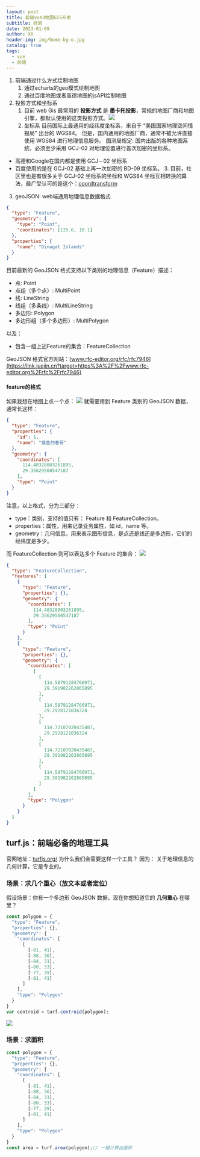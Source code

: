 ```yaml
---
layout: post
title: 前端vue3地图GIS开发
subtitle: 经验
date: 2023-01-09
author: XX
header-img: img/home-bg-o.jpg
catalog: true
tags:
  - vue
  - 前端
---
```

1. 前端通过什么方式绘制地图
   1. 通过echarts的geo模式绘制地图
   2. 通过百度地图或者高德地图的jsAPI绘制地图
2. 投影方式和坐标系
   1. 目前 web Gis 最常用的 **投影方式** 是 **墨卡托投影**，常规的地图厂商和地图引擎，都默认使用的这类投影方式。![](https://cdn.nlark.com/yuque/0/2023/webp/329254/1672797133025-b7c55410-0872-4310-a779-dfa2bcb8c388.webp#averageHue=%23f5efe3&clientId=u9e0c57dd-a434-4&from=paste&id=u079ca146&originHeight=1200&originWidth=2000&originalType=url&ratio=1&rotation=0&showTitle=false&status=done&style=none&taskId=u2f9ede1a-fcd6-453e-b37c-3657c9e211e&title=)
   2. 坐标系
目前国际上最通用的经纬度坐标系，来自于 “美国国家地理空间情报局” 出台的 WGS84。
但是，国内通用的地图厂商，通常不被允许直接使用 WGS84 进行地理信息服务。
国测局规定:  国内出版的各种地图系统，必须⾄少采⽤ GCJ-02 对地理位置进⾏⾸次加密的坐标系。
- ⾼德和Google在国内都是使⽤ GCJ－02 坐标系
- 百度使⽤的是在 GCJ-02 基础上再⼀次加密的 BD-09 坐标系。
   3. 目前，社区里也是有很多关于 GCJ-02 坐标系的坐标和 WGS84 坐标互相转换的算法，最广受认可的是这个：[coordtransform](https://github.com/wandergis/coordtransform)
3. geoJSON: web端通用地理信息数据格式
```json
{
  "type": "Feature",
  "geometry": {
    "type": "Point",
    "coordinates": [125.6, 10.1]
  },
  "properties": {
    "name": "Dinagat Islands"
  }
}
```
目前最新的 GeoJSON 格式支持以下类别的地理信息（Feature）描述：

- 点: Point
- 点组（多个点）: MultiPoint
- 线: LineString
- 线组（多条线）: MultiLineString
- 多边形: Polygon
- 多边形组（多个多边形）: MultiPolygon

以及：

- 包含一组上述Feature的集合：FeatureCollection

GeoJSON 格式官方网站：[www.rfc-editor.org/rfc/rfc7946](https://link.juejin.cn?target=https%3A%2F%2Fwww.rfc-editor.org%2Frfc%2Frfc7946)
#### feature的格式
如果我想在地图上点一个点：
![](https://cdn.nlark.com/yuque/0/2023/webp/329254/1672797895251-0a24851f-4639-4a50-b891-ff1164f1d65b.webp#averageHue=%23edebe3&clientId=u9e0c57dd-a434-4&from=paste&id=u1f63c215&originHeight=405&originWidth=890&originalType=url&ratio=1&rotation=0&showTitle=false&status=done&style=none&taskId=uc4f3d7bf-4b03-4eaf-b54c-e2c6dd54bef&title=)
就需要用到 Feature 类别的 GeoJSON 数据，通常长这样：
```json
{
  "type": "Feature",
  "properties": {
    "id": 1,
    "name": "摸鱼的春哥"
  },
  "geometry": {
    "coordinates": [
      114.48328003261895,
      29.35629560547187
    ],
    "type": "Point"
  }
}
```
注意，以上格式，分为三部分：

- type：类别，支持的值只有： Feature 和 FeatureCollection。
- properties：属性，用来记录业务属性，如 id，name 等。
- geometry：几何信息。用来表示图形信息，是点还是线还是多边形，它们的经纬度是多少。

而 FeatureCollection 则可以表达多个 Feature 的集合：
![](https://cdn.nlark.com/yuque/0/2023/webp/329254/1672797960947-32d95240-8d3f-41a9-8155-9bc8254ef0f4.webp#averageHue=%23ebe8e1&clientId=u9e0c57dd-a434-4&from=paste&id=u6d8078d2&originHeight=300&originWidth=792&originalType=url&ratio=1&rotation=0&showTitle=false&status=done&style=none&taskId=u59a16f9f-eb7c-4237-9930-85656533564&title=)
```json
{
  "type": "FeatureCollection",
  "features": [
    {
      "type": "Feature",
      "properties": {},
      "geometry": {
        "coordinates": [
          114.48328003261895,
          29.35629560547187
        ],
        "type": "Point"
      }
    },
    {
      "type": "Feature",
      "properties": {},
      "geometry": {
        "coordinates": [
          [
            [
              114.58791284766971,
              29.391982262865895
            ],
            [
              114.58791284766971,
              29.2928121036324
            ],
            [
              114.72107020435487,
              29.2928121036324
            ],
            [
              114.72107020435487,
              29.391982262865895
            ],
            [
              114.58791284766971,
              29.391982262865895
            ]
          ]
        ],
        "type": "Polygon"
      }
    }
  ]
}
```
## turf.js：前端必备的地理工具
官网地址：[turfjs.org/](https://link.juejin.cn/?target=http%3A%2F%2Fturfjs.org%2F)
为什么我们会需要这样一个工具？
因为：
关于地理信息的几何计算，它是专业的。
### 场景：求几个重心（放文本或者定位）
假设场景：你有一个多边形 GeoJSON 数据，现在你想知道它的 **几何重心** 在哪里？
```javascript
const polygon = {
  "type": "Feature",
  "properties": {},
  "geometry": {
    "coordinates": [
      [
        [-81, 41],
        [-88, 36],
        [-84, 31],
        [-80, 33],
        [-77, 39],
        [-81, 41]
      ]
    ],
    "type": "Polygon"
  }
}
var centroid = turf.centroid(polygon);
```
![](https://cdn.nlark.com/yuque/0/2023/webp/329254/1672798091089-c2a95195-a6db-4bf9-a01a-e5d1d1ea3019.webp#averageHue=%23f8f8f4&clientId=u9e0c57dd-a434-4&from=paste&id=u74e742af&originHeight=357&originWidth=792&originalType=url&ratio=1&rotation=0&showTitle=false&status=done&style=none&taskId=ud0dcd249-2351-4ffa-ad24-12794d88d5a&title=)
### 场景：求面积
```javascript
const polygon = {
  "type": "Feature",
  "properties": {},
  "geometry": {
    "coordinates": [
      [
        [-81, 41],
        [-88, 36],
        [-84, 31],
        [-80, 33],
        [-77, 39],
        [-81, 41]
      ]
    ],
    "type": "Polygon"
  }
}
const area = turf.area(polygon);// 一键计算出面积
```
